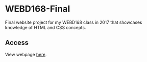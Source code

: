 # WEBD168-Final
 
Final website project for my WEBD168 class in 2017 that showcases knowledge of HTML and CSS concepts.

## Access

View webpage [here](https://ephan627.github.io/WEBD168-Final/).
